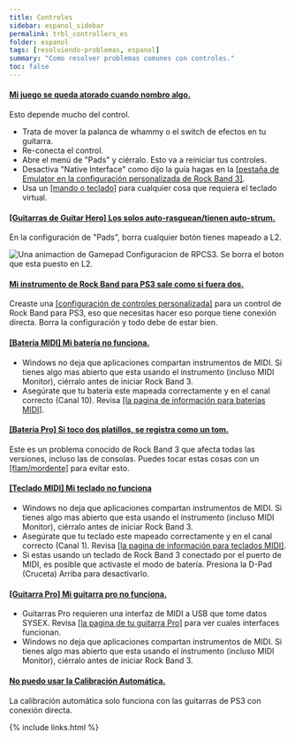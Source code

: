 ```yaml
---
title: Controles
sidebar: espanol_sidebar
permalink: trbl_controllers_es
folder: espanol
tags: [resolviendo-problemas, espanol]
summary: "Como resolver problemas comunes con controles."
toc: false
---
```


<div class="panel-group" id="accordion">
                    <div class="panel panel-default">
                        <div class="panel-heading">
                            <h4 class="panel-title">
                                <a class="noCrossRef accordion-toggle" data-toggle="collapse" data-parent="#accordion" href="#atorado-nombrando">Mi juego se queda atorado cuando nombro algo.</a>
                            </h4>
                        </div>
                        <div id="atorado-nombrando" class="panel-collapse collapse noCrossRef">
                            <div class="panel-body">
                                <p>Esto depende mucho del control.</p>
<ul>
<li>Trata de mover la palanca de whammy o el switch de efectos en tu guitarra.</li>
<li>Re-conecta el control.</li>
<li>Abre el menú de "Pads" y ciérralo. Esto va a reiniciar tus controles.</li>
<li>Desactiva "Native Interface" como dijo la guía hagas en la <a href="https://rb3pc.milohax.org/custom_config_emu_es" target="_blank">[pestaña de Emulator en la configuración personalizada de Rock Band 3]</a>.</li>
<li>Usa un <a href="https://rb3pc.milohax.org/ctrls_pads_es" target="_blank">[mando o teclado]</a> para cualquier cosa que requiera el teclado virtual.</li>
</ul>
                            </div>
                        </div>
                    </div>
                    <!-- /.panel -->
                                        <div class="panel panel-default">
                        <div class="panel-heading">
                            <h4 class="panel-title">
                                <a class="noCrossRef accordion-toggle" data-toggle="collapse" data-parent="#accordion" href="#solo-auto-strum">[Guitarras de Guitar Hero] Los solos auto-rasguean/tienen auto-strum.</a>
                            </h4>
                        </div>
                        <div id="solo-auto-strum" class="panel-collapse collapse noCrossRef">
                            <div class="panel-body">
                                <p>En la configuración de "Pads", borra cualquier botón tienes mapeado a L2.</p>
<p><img src="https://rb3pc.milohax.org/images/instruments/xtra/gtrs/solol2.gif" alt="Una animaction de Gamepad Configuracion de RPCS3. Se borra el boton que esta puesto en L2." title="L2 Borrado"></p>
                            </div>
                        </div>
                    </div>
                    <!-- /.panel -->
                    <div class="panel panel-default">
                        <div class="panel-heading">
                            <h4 class="panel-title">
                                <a class="noCrossRef accordion-toggle" data-toggle="collapse" data-parent="#accordion" href="#ps3-rb-dos-instrumentos">Mi instrumento de Rock Band para PS3 sale como si fuera dos.</a>
                            </h4>
                        </div>
                        <div id="ps3-rb-dos-instrumentos" class="panel-collapse collapse noCrossRef">
                            <div class="panel-body">
                                Creaste una <a href="https://rb3pc.milohax.org/ctrls_es#mapeando" target="_blank">[configuración de controles personalizada]</a> para un control de Rock Band para PS3, eso que necesitas hacer eso porque tiene conexión directa. Borra la configuración y todo debe de estar bien.
                            </div>
                        </div>
                    </div>
                    <!-- /.panel -->
                                        <div class="panel panel-default">
                        <div class="panel-heading">
                            <h4 class="panel-title">
                                <a class="noCrossRef accordion-toggle" data-toggle="collapse" data-parent="#accordion" href="#no-sirve-bateria-midi">[Batería MIDI] Mi batería no funciona.</a>
                            </h4>
                        </div>
                        <div id="no-sirve-bateria-midi" class="panel-collapse collapse noCrossRef">
                            <div class="panel-body">
                                <ul>
                                <li>Windows no deja que aplicaciones compartan instrumentos de MIDI. Si tienes algo mas abierto que esta usando el instrumento (incluso MIDI Monitor), ciérralo antes de iniciar Rock Band 3.</li>
                                <li>Asegúrate que tu batería este mapeada correctamente y en el canal correcto (Canal 10). Revisa <a href="https://rb3pc.milohax.org/ctrls_drums_midi_es" target="_blank">[la pagina de información para baterías MIDI]</a>.</li>
                                </ul>
                            </div>
                        </div>
                    </div>
                    <!-- /.panel -->
                                        <div class="panel panel-default">
                        <div class="panel-heading">
                            <h4 class="panel-title">
                                <a class="noCrossRef accordion-toggle" data-toggle="collapse" data-parent="#accordion" href="#dos-platillos-tom">[Batería Pro] Si toco dos platillos, se registra como un tom.</a>
                            </h4>
                        </div>
                        <div id="dos-platillos-tom" class="panel-collapse collapse noCrossRef">
                            <div class="panel-body">
                                Este es un problema conocido de Rock Band 3 que afecta todas las versiones, incluso las de consolas. Puedes tocar estas cosas con un <a href="https://es.wikipedia.org/wiki/Rudimento#Terminolog%C3%ADa" target="_blank">[flam/mordente]</a> para evitar esto.
                            </div>
                        </div>
                    </div>
                    <!-- /.panel -->
                                        <div class="panel panel-default">
                        <div class="panel-heading">
                            <h4 class="panel-title">
                                <a class="noCrossRef accordion-toggle" data-toggle="collapse" data-parent="#accordion" href="#teclado-midi-no-funciona">[Teclado MIDI] Mi teclado no funciona</a>
                            </h4>
                        </div>
                        <div id="teclado-midi-no-funciona" class="panel-collapse collapse noCrossRef">
                            <div class="panel-body">
                                <ul>
                                <li>Windows no deja que aplicaciones compartan instrumentos de MIDI. Si tienes algo mas abierto que esta usando el instrumento (incluso MIDI Monitor), ciérralo antes de iniciar Rock Band 3.</li> 
                                <li>Asegúrate que tu teclado este mapeado correctamente y en el canal correcto (Canal 1). Revisa <a href="https://rb3pc.milohax.org/ctrls_keys_midi_es" target="_blank">[la pagina de información para teclados MIDI]</a>.</li>
                                <li>Si estas usando un teclado de Rock Band 3 conectado por el puerto de MIDI, es posible que activaste el modo de batería. Presiona la D-Pad (Cruceta) Arriba para desactivarlo.</li>
                                </ul>
                            </div>
                        </div>
                    </div>
                    <!-- /.panel -->
                                        <div class="panel panel-default">
                        <div class="panel-heading">
                            <h4 class="panel-title">
                                <a class="noCrossRef accordion-toggle" data-toggle="collapse" data-parent="#accordion" href="#protarra-no-funciona">[Guitarra Pro] Mi guitarra pro no funciona.</a>
                            </h4>
                        </div>
                        <div id="protarra-no-funciona" class="panel-collapse collapse noCrossRef">
                            <div class="panel-body">
                                <ul>
                                <li>Guitarras Pro requieren una interfaz de MIDI a USB que tome datos SYSEX. Revisa <a href="https://rb3pc.milohax.org/ctrls_es#guitarras-pro" target="_blank">[la pagina de tu guitarra Pro]</a> para ver cuales interfaces funcionan.</li>
                                <li>Windows no deja que aplicaciones compartan instrumentos de MIDI. Si tienes algo mas abierto que esta usando el instrumento (incluso MIDI Monitor), ciérralo antes de iniciar Rock Band 3.</li>
                                </ul>
                            </div>
                        </div>
                    </div>
                    <!-- /.panel -->
                                        <div class="panel panel-default">
                        <div class="panel-heading">
                            <h4 class="panel-title">
                                <a class="noCrossRef accordion-toggle" data-toggle="collapse" data-parent="#accordion" href="#no-cali-auto">No puedo usar la Calibración Automática.</a>
                            </h4>
                        </div>
                        <div id="no-cali-auto" class="panel-collapse collapse noCrossRef">
                            <div class="panel-body">
                                La calibración automática solo funciona con las guitarras de PS3 con conexión directa.
                            </div>
                        </div>
                    </div>
                    <!-- /.panel -->
</div>
<!-- /.panel-group -->

{% include links.html %}